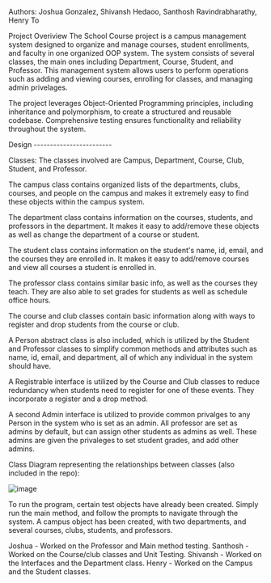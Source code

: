 

Authors: Joshua Gonzalez, Shivansh Hedaoo, Santhosh Ravindrabharathy, Henry To

Project Overiview
The School Course project is a campus management system designed to organize and manage courses, student enrollments, and faculty in one organized OOP system. The system consists of several classes, the main ones including Department, Course, Student, and Professor. This management system allows users to perform operations such as adding and viewing courses, enrolling for classes, and managing admin privelages.

The project leverages Object-Oriented Programming principles, including inheritance and polymorphism, to create a structured and reusable codebase. Comprehensive testing ensures functionality and reliability throughout the system.





Design ------------------------

Classes: The classes involved are Campus, Department, Course, Club, Student, and Professor. 

The campus class contains organized lists of the departments, clubs, courses, and people on the campus and makes it extremely easy to find these objects within the campus system. 

The department class contains information on the courses, students, and professors in the department. It makes it easy to add/remove these objects as well as change the department of a course or student.

The student class contains information on the student's name, id, email, and the courses they are enrolled in. It makes it easy to add/remove courses and view all courses a student is enrolled in.

The professor class contains similar basic info, as well as the courses they teach. They are also able to set grades for students as well as schedule office hours.

The course and club classes contain basic information along with ways to register and drop students from the course or club.


A Person abstract class is also included, which is utilized by the Student and Professor classes to simplify common methods and attributes such as name, id, email, and department, all of which any individual in the system should have.

A Registrable interface is utilized by the Course and Club classes to reduce redundancy when students need to register for one of these events. They incorporate a register and a drop method.

A second Admin interface is utilized to provide common privalges to any Person in the system who is set as an admin. All professor are set as admins by default, but can assign other students as admins as well. These admins are given the privaleges to set student grades, and add other admins.









Class Diagram representing the relationships between classes (also included in the repo):

![image]([https://github.com/user-attachments/assets/b470f04b-2183-4333-ab6a-95ab9a218331](https://github.com/shedaoo878/2024-CS151-07-CourseSystem/blob/1daed41f56907cec9170e0afdbbe8609ca1763a2/image.png))










To run the program, certain test objects have already been created. Simply run the main method, and follow the prompts to navigate through the system. 
A campus object has been created, with two departments, and several courses, clubs, students, and professors. 


Joshua - Worked on the Professor and Main method testing.
Santhosh - Worked on the Course/club classes and Unit Testing.
Shivansh - Worked on the Interfaces and the Department class.
Henry - Worked on the Campus and the Student classes.

